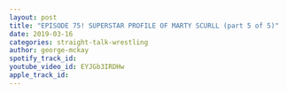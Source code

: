 ```yaml
---
layout: post
title: "EPISODE 75! SUPERSTAR PROFILE OF MARTY SCURLL (part 5 of 5)"
date: 2019-03-16
categories: straight-talk-wrestling
author: george-mckay
spotify_track_id: 
youtube_video_id: EYJGb3IRDHw
apple_track_id: 
---
```


